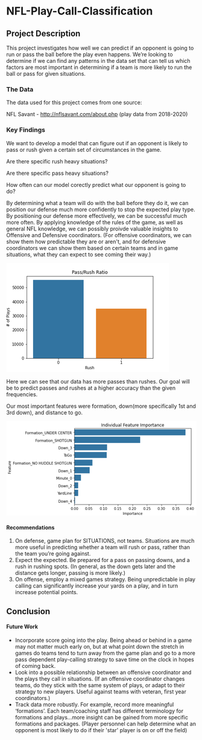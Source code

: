 # NFL-Play-Call-Classification

## Project Description

This project investigates how well we can predict if an opponent is going to run or pass the ball before the play even happens.  We’re looking to determine if we can find any patterns in the data set that can tell us which factors are most important in determining if a team is more likely to run the ball or pass for given situations.

### The Data

The data used for this project comes from one source:

NFL Savant  -  http://nflsavant.com/about.php  (play data from 2018-2020)

### Key Findings

We want to develop a model that can figure out if an opponent is likely to pass or rush given a certain set of circumstances in the game.

Are there specific rush heavy situations?

Are there specific pass heavy situations?

How often can our model corectly predict what our opponent is going to do?

By determining what a team will do with the ball before they do it, we can position our defense much more confidently to stop the expected play type.  By positioning our defense more effectively, we can be successful much more often.  By applying knowledge of the rules of the game, as well as general NFL knowledge, we can possibly proivde valuable insights to Offensive and Defensive coordinators. (For offensive coordinators, we can show them how predictable they are or aren't, and for defensive coordinators we can show them based on certain teams and in game situations, what they can expect to see coming their way.)

![image](https://raw.githubusercontent.com/Andoson22/NFL-Play-Call-Classification/main/Images/PassRushRatio.png)

Here we can see that our data has more passes than rushes.  Our goal will be to predict passes and rushes at a higher accuracy than the given frequencies.

Our most important features were formation, down(more specifically 1st and 3rd down), and distance to go.

![image](https://raw.githubusercontent.com/Andoson22/NFL-Play-Call-Classification/main/Images/Final%20Feature%20Importance.png)

#### Recommendations

1. On defense, game plan for SITUATIONS, not teams.  Situations are much more useful in predicting whether a team will rush or pass, rather than the team you’re going against.
2. Expect the expected.  Be prepared for a pass on passing downs, and a rush in rushing spots. (In general, as the down gets later and the distance gets longer, passing is more likely.)
3. On offense, employ a mixed games strategy.  Being unpredictable in play calling can significantly increase your yards on a play, and in turn increase potential points.  

## Conclusion



#### Future Work

- Incorporate score going into the play.  Being ahead or behind in a game may not matter much early on, but at what point down the stretch in games do teams tend to turn away from the game plan and go to a more pass dependent play-calling strategy to save time on the clock in hopes of coming back.  
- Look into a possible relationship between an offensive coordinator and the plays they call in situations.  (If an offensive coordinator changes teams, do they stick with the same system of plays, or adapt to their strategy to new players.  Useful against teams with veteran, first year coordinators.)
- Track data more robustly.  For example, record more meaningful ‘formations’.  Each team/coaching staff has different terminology for formations and plays...more insight can be gained from more specific formations and packages. (Player personnel can help determine what an opponent is most likely to do if their 'star' player is on or off the field)





